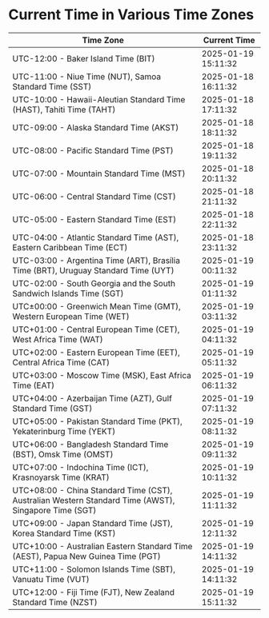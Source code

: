 # Current Time in Various Time Zones

| Time Zone | Current Time |
|-----------|--------------|
| UTC-12:00 - Baker Island Time (BIT) | 2025-01-19 15:11:32 |
| UTC-11:00 - Niue Time (NUT), Samoa Standard Time (SST) | 2025-01-18 16:11:32 |
| UTC-10:00 - Hawaii-Aleutian Standard Time (HAST), Tahiti Time (TAHT) | 2025-01-18 17:11:32 |
| UTC-09:00 - Alaska Standard Time (AKST) | 2025-01-18 18:11:32 |
| UTC-08:00 - Pacific Standard Time (PST) | 2025-01-18 19:11:32 |
| UTC-07:00 - Mountain Standard Time (MST) | 2025-01-18 20:11:32 |
| UTC-06:00 - Central Standard Time (CST) | 2025-01-18 21:11:32 |
| UTC-05:00 - Eastern Standard Time (EST) | 2025-01-18 22:11:32 |
| UTC-04:00 - Atlantic Standard Time (AST), Eastern Caribbean Time (ECT) | 2025-01-18 23:11:32 |
| UTC-03:00 - Argentina Time (ART), Brasília Time (BRT), Uruguay Standard Time (UYT) | 2025-01-19 00:11:32 |
| UTC-02:00 - South Georgia and the South Sandwich Islands Time (SGT) | 2025-01-19 01:11:32 |
| UTC±00:00 - Greenwich Mean Time (GMT), Western European Time (WET) | 2025-01-19 03:11:32 |
| UTC+01:00 - Central European Time (CET), West Africa Time (WAT) | 2025-01-19 04:11:32 |
| UTC+02:00 - Eastern European Time (EET), Central Africa Time (CAT) | 2025-01-19 05:11:32 |
| UTC+03:00 - Moscow Time (MSK), East Africa Time (EAT) | 2025-01-19 06:11:32 |
| UTC+04:00 - Azerbaijan Time (AZT), Gulf Standard Time (GST) | 2025-01-19 07:11:32 |
| UTC+05:00 - Pakistan Standard Time (PKT), Yekaterinburg Time (YEKT) | 2025-01-19 08:11:32 |
| UTC+06:00 - Bangladesh Standard Time (BST), Omsk Time (OMST) | 2025-01-19 09:11:32 |
| UTC+07:00 - Indochina Time (ICT), Krasnoyarsk Time (KRAT) | 2025-01-19 10:11:32 |
| UTC+08:00 - China Standard Time (CST), Australian Western Standard Time (AWST), Singapore Time (SGT) | 2025-01-19 11:11:32 |
| UTC+09:00 - Japan Standard Time (JST), Korea Standard Time (KST) | 2025-01-19 12:11:32 |
| UTC+10:00 - Australian Eastern Standard Time (AEST), Papua New Guinea Time (PGT) | 2025-01-19 14:11:32 |
| UTC+11:00 - Solomon Islands Time (SBT), Vanuatu Time (VUT) | 2025-01-19 14:11:32 |
| UTC+12:00 - Fiji Time (FJT), New Zealand Standard Time (NZST) | 2025-01-19 15:11:32 |
